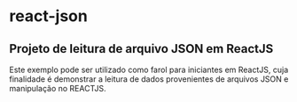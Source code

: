# react-json
## Projeto de leitura de arquivo JSON em ReactJS ##
Este exemplo pode ser utilizado como farol para iniciantes em ReactJS, cuja finalidade é demonstrar a leitura de dados provenientes de arquivos JSON e manipulação no REACTJS.
